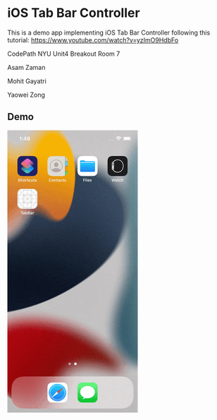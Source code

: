 #  iOS Tab Bar Controller

This is a demo app implementing iOS Tab Bar Controller following this tutorial: https://www.youtube.com/watch?v=yzImO9HdbFo


CodePath NYU Unit4 Breakout Room 7

Asam Zaman

Mohit Gayatri

Yaowei Zong

## Demo

![Demo](demo.gif)
